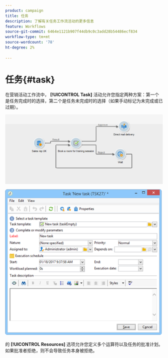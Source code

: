 ```yaml
---
product: campaign
title: 任务
description: 了解有关任务工作流活动的更多信息
feature: Workflows
source-git-commit: 6464e1121b907f44db9c0c3add28b54486ecf834
workflow-type: tm+mt
source-wordcount: '78'
ht-degree: 2%

---
```


# 任务{#task}

在营销活动工作流中， **[!UICONTROL Task]** 活动允许您指定两种方案：第一个是任务完成时的选择，第二个是任务未完成时的选择（如果手动标记为未完成或已过期）。

![](assets/mrm_task_in_workflow.png)



![](assets/wkf_task_activity.png)

的 **[!UICONTROL Resources]** 选项允许您定义多个运算符以及任务的批准计划。 如果批准者拒绝，则不会导致任务本身被拒绝。
